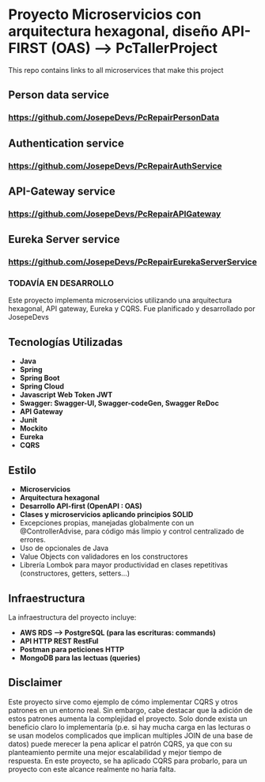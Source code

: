 # Proyecto Microservicios con arquitectura hexagonal, diseño API-FIRST (OAS) --> PcTallerProject
This repo contains links to all microservices that make this project


## Person data service
### https://github.com/JosepeDevs/PcRepairPersonData

## Authentication service
### https://github.com/JosepeDevs/PcRepairAuthService

## API-Gateway service
### https://github.com/JosepeDevs/PcRepairAPIGateway

## Eureka Server service
### https://github.com/JosepeDevs/PcRepairEurekaServerService



### TODAVÍA EN DESARROLLO
Este proyecto implementa microservicios utilizando una arquitectura hexagonal, API gateway, Eureka y CQRS. Fue planificado y desarrollado por JosepeDevs 

## Tecnologías Utilizadas

- **Java**
- **Spring**
- **Spring Boot**
- **Spring Cloud**
- **Javascript Web Token JWT**
- **Swagger: Swagger-UI, Swagger-codeGen, Swagger ReDoc**
- **API Gateway**
- **Junit**
- **Mockito**
- **Eureka**
- **CQRS**

## Estilo 
- **Microservicios**
- **Arquitectura hexagonal**
- **Desarrollo API-first (OpenAPI : OAS)**
- **Clases y microservicios aplicando principios SOLID**
- Excepciones propias, manejadas globalmente con un @ControllerAdvise, para código más limpio y control centralizado de errores.
- Uso de opcionales de Java
- Value Objects con validadores en los constructores
- Librería Lombok para mayor productividad en clases repetitivas (constructores, getters, setters...)

## Infraestructura

La infraestructura del proyecto incluye:

- **AWS RDS --> PostgreSQL (para las escrituras: commands)**
- **API HTTP REST RestFul**
- **Postman para peticiones HTTP**
- **MongoDB para las lectuas (queries)**

## Disclaimer

Este proyecto sirve como ejemplo de cómo implementar CQRS y otros patrones en un entorno real. Sin embargo, cabe destacar que la adición de estos patrones aumenta la complejidad el proyecto. Solo donde exista un beneficio claro lo implementaría (p.e. si hay mucha carga en las lecturas o se usan modelos complicados que implican multiples JOIN de una base de datos) puede merecer la pena aplicar el patrón CQRS, ya que con su planteamiento permite una mejor escalabilidad y mejor tiempo de respuesta. En este proyecto, se ha aplicado CQRS para probarlo, para un proyecto con este alcance realmente no haría falta.

